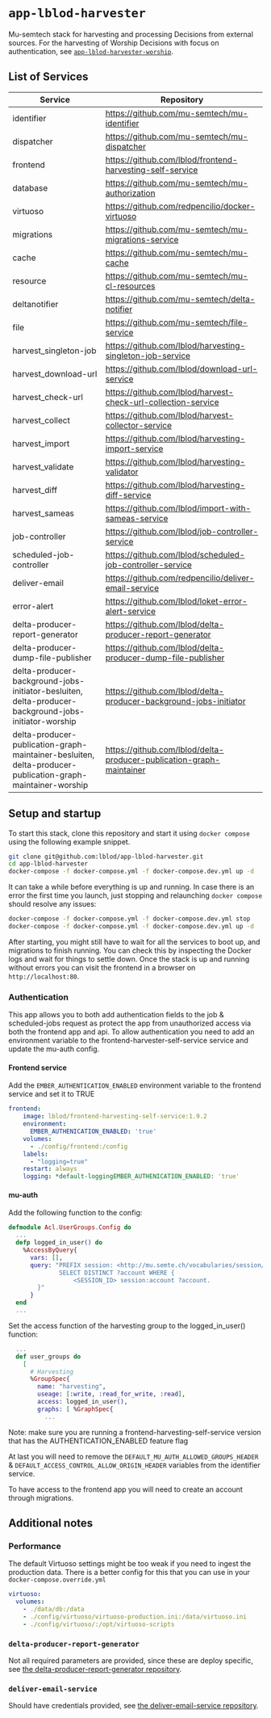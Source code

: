 # `app-lblod-harvester`

Mu-semtech stack for harvesting and processing Decisions from external sources.
For the harvesting of Worship Decisions with focus on authentication, see
[`app-lblod-harvester-worship`](https://github.com/lblod/app-lblod-harvester-worship).

## List of Services

| Service                                                                                                    | Repository                                                           |
| ---------------------------------------------------------------------------------------------------------- | -------------------------------------------------------------------- |
| identifier                                                                                                 | https://github.com/mu-semtech/mu-identifier                          |
| dispatcher                                                                                                 | https://github.com/mu-semtech/mu-dispatcher                          |
| frontend                                                                                                   | https://github.com/lblod/frontend-harvesting-self-service            |
| database                                                                                                   | https://github.com/mu-semtech/mu-authorization                       |
| virtuoso                                                                                                   | https://github.com/redpencilio/docker-virtuoso                       |
| migrations                                                                                                 | https://github.com/mu-semtech/mu-migrations-service                  |
| cache                                                                                                      | https://github.com/mu-semtech/mu-cache                               |
| resource                                                                                                   | https://github.com/mu-semtech/mu-cl-resources                        |
| deltanotifier                                                                                              | https://github.com/mu-semtech/delta-notifier                         |
| file                                                                                                       | https://github.com/mu-semtech/file-service                           |
| harvest_singleton-job                                                                                      | https://github.com/lblod/harvesting-singleton-job-service            |
| harvest_download-url                                                                                       | https://github.com/lblod/download-url-service                        |
| harvest_check-url                                                                                          | https://github.com/lblod/harvest-check-url-collection-service        |
| harvest_collect                                                                                            | https://github.com/lblod/harvest-collector-service                   |
| harvest_import                                                                                             | https://github.com/lblod/harvesting-import-service                   |
| harvest_validate                                                                                           | https://github.com/lblod/harvesting-validator                        |
| harvest_diff                                                                                               | https://github.com/lblod/harvesting-diff-service                     |
| harvest_sameas                                                                                             | https://github.com/lblod/import-with-sameas-service                  |
| job-controller                                                                                             | https://github.com/lblod/job-controller-service                      |
| scheduled-job-controller                                                                                   | https://github.com/lblod/scheduled-job-controller-service            |
| deliver-email                                                                                              | https://github.com/redpencilio/deliver-email-service                 |
| error-alert                                                                                                | https://github.com/lblod/loket-error-alert-service                   |
| delta-producer-report-generator                                                                            | https://github.com/lblod/delta-producer-report-generator             |
| delta-producer-dump-file-publisher                                                                         | https://github.com/lblod/delta-producer-dump-file-publisher          |
| delta-producer-background-jobs-initiator-besluiten, delta-producer-background-jobs-initiator-worship       | https://github.com/lblod/delta-producer-background-jobs-initiator    |
| delta-producer-publication-graph-maintainer-besluiten, delta-producer-publication-graph-maintainer-worship | https://github.com/lblod/delta-producer-publication-graph-maintainer |

## Setup and startup

To start this stack, clone this repository and start it using `docker compose`
using the following example snippet.

```bash
git clone git@github.com:lblod/app-lblod-harvester.git
cd app-lblod-harvester
docker-compose -f docker-compose.yml -f docker-compose.dev.yml up -d
```

It can take a while before everything is up and running. In case there is an
error the first time you launch, just stopping and relaunching `docker compose`
should resolve any issues:

```bash
docker-compose -f docker-compose.yml -f docker-compose.dev.yml stop
docker-compose -f docker-compose.yml -f docker-compose.dev.yml up -d
```

After starting, you might still have to wait for all the services to boot up,
and migrations to finish running. You can check this by inspecting the Docker
logs and wait for things to settle down. Once the stack is up and running
without errors you can visit the frontend in a browser on
`http://localhost:80`.

### Authentication

This app allows you to both add authentication fields to the job & scheduled-jobs request as protect the app from unauthorized access via both the frontend app and api. To allow authentication you need to add an environment variable to the frontend-harvester-self-service service and update the mu-auth config.

#### Frontend service

Add the `EMBER_AUTHENTICATION_ENABLED` environment variable to the frontend service and set it to TRUE

```yaml
frontend:
    image: lblod/frontend-harvesting-self-service:1.9.2
    environment:
      EMBER_AUTHENICATION_ENABLED: 'true'
    volumes:
      - ./config/frontend:/config
    labels:
      - "logging=true"
    restart: always
    logging: *default-loggingEMBER_AUTHENICATION_ENABLED: 'true'
```

#### mu-auth
Add the following function to the config:

``` elixir
defmodule Acl.UserGroups.Config do
  ...
  defp logged_in_user() do
    %AccessByQuery{
      vars: [],
      query: "PREFIX session: <http://mu.semte.ch/vocabularies/session/>
              SELECT DISTINCT ?account WHERE {
                  <SESSION_ID> session:account ?account.
        }"
      }
  end
  ...
```

Set the access function of the harvesting group to the logged_in_user() function:

```elixir
  ...
  def user_groups do
    [
      # Harvesting
      %GroupSpec{
        name: "harvesting",
        useage: [:write, :read_for_write, :read],
        access: logged_in_user(),
        graphs: [ %GraphSpec{
          ...
```

Note: make sure you are running a frontend-harvesting-self-service version that has the AUTHENTICATION_ENABLED feature flag

At last you will need to remove the `DEFAULT_MU_AUTH_ALLOWED_GROUPS_HEADER` & `DEFAULT_ACCESS_CONTROL_ALLOW_ORIGIN_HEADER` 
variables from the identifier service.

To have access to the frontend app you will need to create an account through migrations. 

## Additional notes

### Performance

The default Virtuoso settings might be too weak if you need to ingest the
production data. There is a better config for this that you can use in your
`docker-compose.override.yml`

```yaml
virtuoso:
  volumes:
    - ./data/db:/data
    - ./config/virtuoso/virtuoso-production.ini:/data/virtuoso.ini
    - ./config/virtuoso/:/opt/virtuoso-scripts
```

### `delta-producer-report-generator`

Not all required parameters are provided, since these are deploy specific, see
[the delta-producer-report-generator
repository](https://github.com/lblod/delta-producer-report-generator).

### `deliver-email-service`

Should have credentials provided, see [the deliver-email-service
repository](https://github.com/redpencilio/deliver-email-service).
